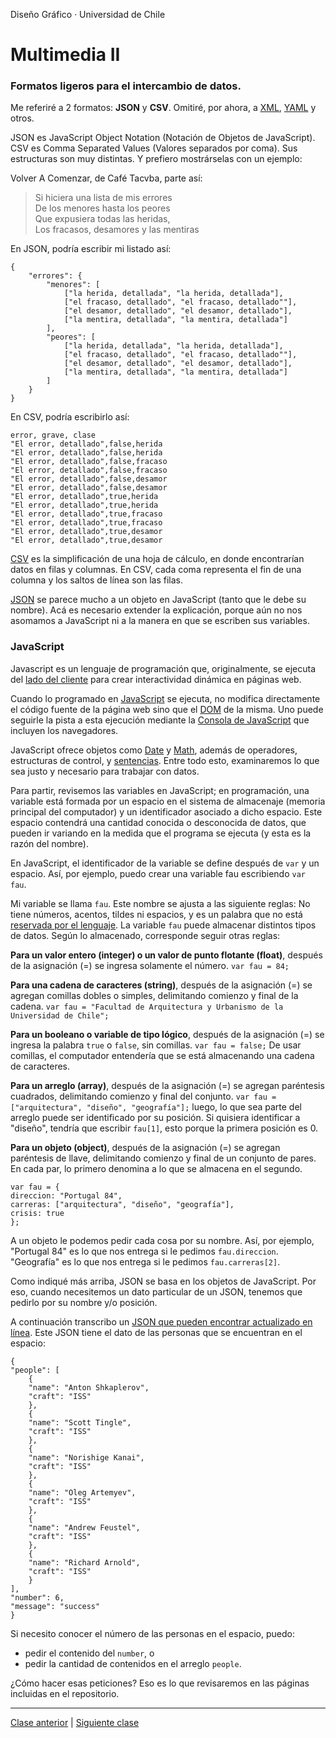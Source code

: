 Diseño Gráfico · Universidad de Chile

# Multimedia II

### Formatos ligeros para el intercambio de datos. 

Me referiré a 2 formatos: **JSON** y **CSV**. Omitiré, por ahora, a [XML](https://es.wikipedia.org/wiki/Extensible_Markup_Language), [YAML](https://es.wikipedia.org/wiki/YAML) y otros.

JSON es JavaScript Object Notation (Notación de Objetos de JavaScript). CSV es Comma Separated Values (Valores separados por coma). Sus estructuras son muy distintas. Y prefiero mostrárselas con un ejemplo: 

Volver A Comenzar, de Café Tacvba, parte así:

> Si hiciera una lista de mis errores  
De los menores hasta los peores  
Que expusiera todas las heridas,  
Los fracasos, desamores y las mentiras

En JSON, podría escribir mi listado así:

```
{
	"errores": {
		"menores": [
			["la herida, detallada", "la herida, detallada"],
			["el fracaso, detallado", "el fracaso, detallado""],
			["el desamor, detallado", "el desamor, detallado"],
			["la mentira, detallada", "la mentira, detallada"]
		],
		"peores": [
			["la herida, detallada", "la herida, detallada"],
			["el fracaso, detallado", "el fracaso, detallado""],
			["el desamor, detallado", "el desamor, detallado"],
			["la mentira, detallada", "la mentira, detallada"]
		]
	}
}
```

En CSV, podría escribirlo así: 

```
error, grave, clase
"El error, detallado",false,herida
"El error, detallado",false,herida
"El error, detallado",false,fracaso
"El error, detallado",false,fracaso
"El error, detallado",false,desamor
"El error, detallado",false,desamor
"El error, detallado",true,herida
"El error, detallado",true,herida
"El error, detallado",true,fracaso
"El error, detallado",true,fracaso
"El error, detallado",true,desamor
"El error, detallado",true,desamor
```

[CSV](https://es.wikipedia.org/wiki/Valores_separados_por_comas) es la simplificación de una hoja de cálculo, en donde encontrarían datos en filas y columnas. En CSV, cada coma representa el fin de una columna y los saltos de línea son las filas.

[JSON](https://www.json.org/json-es.html) se parece mucho a un objeto en JavaScript (tanto que le debe su nombre). Acá es necesario extender la explicación, porque aún no nos asomamos a JavaScript ni a la manera en que se escriben sus variables.

### JavaScript

<p>Javascript es un lenguaje de programación que, originalmente, se ejecuta del <a href="https://es.wikipedia.org/wiki/Lado_del_cliente">lado del cliente</a> para crear interactividad dinámica en páginas web. 

Cuando lo programado en [JavaScript](https://developer.mozilla.org/es/docs/Web/JavaScript/Guide) se ejecuta, no modifica directamente el código fuente de la página web sino que el [DOM](https://es.wikipedia.org/wiki/Document_Object_Model) de la misma. Uno puede seguirle la pista a esta ejecución mediante la [Consola de JavaScript](https://transferwise.com/es/help/article/2247654/tecnico-navegador/como-abrir-la-consola-de-tu-navegador) que incluyen los navegadores.

JavaScript ofrece objetos como [Date](https://www.w3schools.com/jsref/jsref_obj_date.asp) y [Math](https://www.w3schools.com/jsref/jsref_obj_math.asp), además de operadores, estructuras de control, y [sentencias](https://developer.mozilla.org/es/docs/Web/JavaScript/Guide/Bucles_e_iteraci%C3%B3n). Entre todo esto, examinaremos lo que sea justo y necesario para trabajar con datos. 

Para partir, revisemos las variables en JavaScript; en programación, una variable está formada por un espacio en el sistema de almacenaje (memoria principal del computador) y un identificador asociado a dicho espacio. Este espacio contendrá una cantidad conocida o desconocida de datos, que pueden ir variando en la medida que el programa se ejecuta (y esta es la razón del nombre).

En JavaScript, el identificador de la variable se define después de `var` y un espacio. Así, por ejemplo, puedo crear una variable fau escribiendo `var fau`. 

Mi variable se llama `fau`. Este nombre se ajusta a las siguiente reglas: No tiene números, acentos, tildes ni espacios, y es un palabra que no está [reservada por el lenguaje](https://developer.mozilla.org/es/docs/Web/JavaScript/Referencia/Palabras_Reservadas). La variable `fau` puede almacenar distintos tipos de datos. Según lo almacenado, corresponde seguir otras reglas:

**Para un valor entero (integer) o un valor de punto flotante (float)**, después de la asignación (=) se ingresa solamente el número. `var fau = 84;`

**Para una cadena de caracteres (string)**, después de la asignación (=) se agregan comillas dobles o simples, delimitando comienzo y final de la cadena. `var fau = "Facultad de Arquitectura y Urbanismo de la Universidad de Chile";`

**Para un booleano o variable de tipo lógico**, después de la asignación (=) se ingresa la palabra `true` o `false`, sin comillas. `var fau = false;` De usar comillas, el computador entendería que se está almacenando una cadena de caracteres.

**Para un arreglo (array)**, después de la asignación (=) se agregan paréntesis cuadrados, delimitando comienzo y final del conjunto. `var fau = ["arquitectura", "diseño", "geografía"];` luego, lo que sea parte del arreglo puede ser identificado por su posición. Si quisiera identificar a "diseño", tendría que escribir `fau[1]`, esto porque la primera posición es 0.

**Para un objeto (object)**, después de la asignación (=) se agregan paréntesis de llave, delimitando comienzo y final de un conjunto de pares. En cada par, lo primero denomina a lo que se almacena en el segundo.

```
var fau = {
direccion: "Portugal 84",
carreras: ["arquitectura", "diseño", "geografía"], 
crisis: true
};
```

A un objeto le podemos pedir cada cosa por su nombre. Así, por ejemplo, "Portugal 84" es lo que nos entrega si le pedimos `fau.direccion`. "Geografía" es lo que nos entrega si le pedimos `fau.carreras[2]`.

Como indiqué más arriba, JSON se basa en los objetos de JavaScript. Por eso, cuando necesitemos un dato particular de un JSON, tenemos que pedirlo por su nombre y/o posición.

A continuación transcribo un [JSON que pueden encontrar actualizado en línea](http://api.open-notify.org/astros.json). Este JSON tiene el dato de las personas que se encuentran en el espacio:

```
{
"people": [
	{
	"name": "Anton Shkaplerov",
	"craft": "ISS"
	},
	{
	"name": "Scott Tingle",
	"craft": "ISS"
	},
	{
	"name": "Norishige Kanai",
	"craft": "ISS"
	},
	{
	"name": "Oleg Artemyev",
	"craft": "ISS"
	},
	{
	"name": "Andrew Feustel",
	"craft": "ISS"
	},
	{
	"name": "Richard Arnold",
	"craft": "ISS"
	}
],
"number": 6,
"message": "success"
}
```

Si necesito conocer el número de las personas en el espacio, puedo: 

- pedir el contenido del `number`, o 
- pedir la cantidad de contenidos en el arreglo `people`.

¿Cómo hacer esas peticiones? Eso es lo que revisaremos en las páginas incluidas en el repositorio.

- - - - - 

[Clase anterior](https://github.com/profesorfaco/multimedia2_4) | [Siguiente clase](https://github.com/profesorfaco/multimedia2_6)

